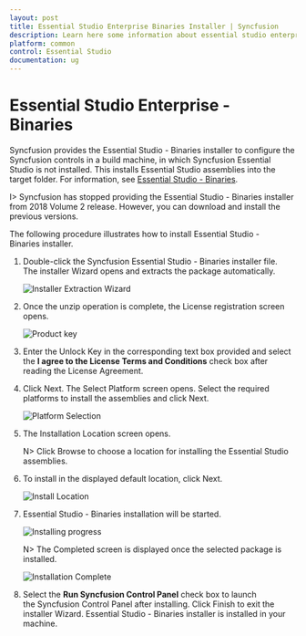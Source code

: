 ```yaml
---
layout: post
title: Essential Studio Enterprise Binaries Installer | Syncfusion
description: Learn here some information about essential studio enterprise binaries and more details for installation
platform: common
control: Essential Studio
documentation: ug
---
```


# Essential Studio Enterprise - Binaries


Syncfusion provides the Essential Studio - Binaries installer to configure the Syncfusion controls in a build machine, in which Syncfusion Essential Studio is not installed. This installs Essential Studio assemblies into the target folder. For information, see [Essential Studio - Binaries](http://www.syncfusion.com/support/kb/7653). 

I> Syncfusion has stopped providing the Essential Studio - Binaries installer from 2018 Volume 2 release. However, you can download and install the previous versions.

The following procedure illustrates how to install Essential Studio - Binaries installer.

1.  Double-click the Syncfusion Essential Studio - Binaries installer file. The installer Wizard opens and extracts the package automatically.

    ![Installer Extraction Wizard](Digitally-Signed-Binaries-images/Binaries-Install-Setup_img1.png)

2.  Once the unzip operation is complete, the License registration screen opens.

    ![Product key](Digitally-Signed-Binaries-images/Binaries-Install-Setup_img2.png)

3.  Enter the Unlock Key in the corresponding text box provided and select the **I agree to the License Terms and Conditions** check box after reading the License Agreement.

4.  Click Next. The Select Platform screen opens. Select the required platforms to install the assemblies and click Next.

    ![Platform Selection](Digitally-Signed-Binaries-images/Binaries-Install-Setup_img4.png)

5.  The Installation Location screen opens.
   
    N> Click Browse to choose a location for installing the Essential Studio assemblies.

6.  To install in the displayed default location, click Next.

    ![Install Location](Digitally-Signed-Binaries-images/Binaries-Install-Setup_img6.png)
   
7.  Essential Studio - Binaries installation will be started.

    ![Installing progress](Digitally-Signed-Binaries-images/Binaries-Install-Setup_img7.png)

    N> The Completed screen is displayed once the selected package is installed.
    
    ![Installation Complete](Digitally-Signed-Binaries-images/Binaries-Install-Setup_img9.png)

8. Select the **Run Syncfusion Control Panel** check box to launch the Syncfusion Control Panel after installing. Click Finish to exit the installer Wizard. Essential Studio - Binaries installer is installed in your machine.

